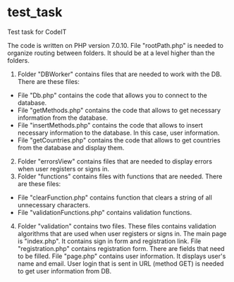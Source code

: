 # test_task

Test task for CodeIT

The code is written on PHP version 7.0.10. 
File "rootPath.php" is needed to organize routing between folders. It should be at a level higher than the folders.
1. Folder "DBWorker" contains files that are needed to work with the DB. There are these files:
- File "Db.php" contains the code that allows you to connect to the database. 
- File "getMethods.php" contains the code that allows to get necessary information from the database. 
- File "insertMethods.php" contains the code that allows to insert necessary information to the database. In this case, user information.
- File "getCountries.php" contains the code that allows to get countries from the database and display them.
2. Folder "errorsView" contains files that are needed to display errors when user registers or signs in.
3. Folder "functions" contains files with functions that are needed. There are these files:
- File "clearFunction.php" contains function that clears a string of all unnecessary characters.
- File "validationFunctions.php" contains validation functions.
4. Folder "validation" contains two files. These files contains validation algorithms that are used when user registers or signs in.
The main page is "index.php". It contains sign in form and registration link. 
File "registration.php" contains registration form. There are fields that need to be filled. 
File "page.php" contains user information. It displays user's name and email. User login that is sent in URL (method GET) is needed to get user information from DB.

